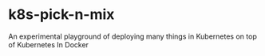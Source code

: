 # k8s-pick-n-mix
An experimental playground of deploying many things in Kubernetes on top of Kubernetes In Docker
